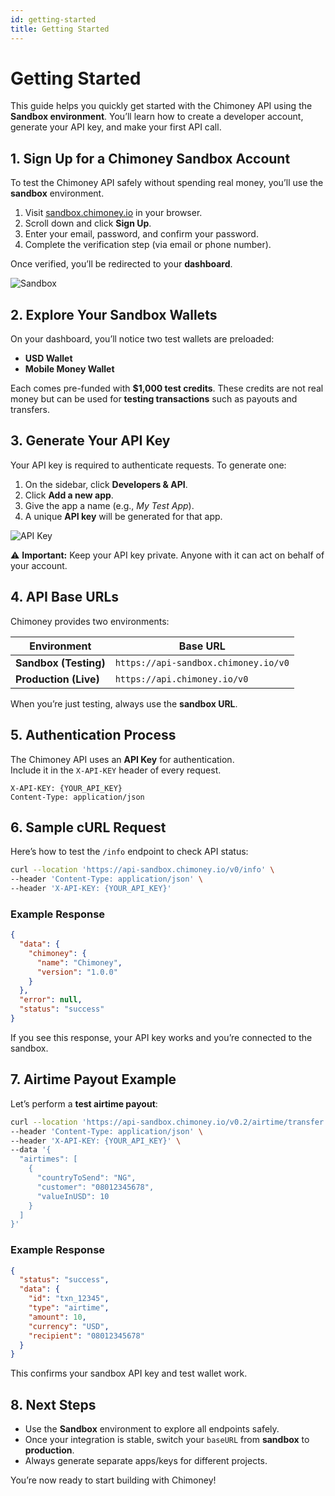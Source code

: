 ```yaml
---
id: getting-started
title: Getting Started
---
```



# Getting Started

This guide helps you quickly get started with the Chimoney API using the **Sandbox environment**. You’ll learn how to create a developer account, generate your API key, and make your first API call.  

## 1. Sign Up for a Chimoney Sandbox Account

To test the Chimoney API safely without spending real money, you’ll use the **sandbox** environment.

1. Visit [sandbox.chimoney.io](https://sandbox.chimoney.io) in your browser.  
2. Scroll down and click **Sign Up**.  
3. Enter your email, password, and confirm your password.  
4. Complete the verification step (via email or phone number).  

Once verified, you’ll be redirected to your **dashboard**.

![Sandbox](/img/chimoney.png)

## 2. Explore Your Sandbox Wallets

On your dashboard, you’ll notice two test wallets are preloaded:  

- **USD Wallet**  
- **Mobile Money Wallet**  

Each comes pre-funded with **$1,000 test credits**. These credits are not real money but can be used for **testing transactions** such as payouts and transfers.


## 3. Generate Your API Key

Your API key is required to authenticate requests. To generate one:

1. On the sidebar, click **Developers & API**.  
2. Click **Add a new app**.  
3. Give the app a name (e.g., *My Test App*).  
4. A unique **API key** will be generated for that app.  

![API Key](/img/chimoneyf.png)

⚠️ **Important:** Keep your API key private. Anyone with it can act on behalf of your account.


## 4. API Base URLs

Chimoney provides two environments:  

| Environment | Base URL |
|-------------|----------|
| **Sandbox (Testing)** | `https://api-sandbox.chimoney.io/v0` |
| **Production (Live)** | `https://api.chimoney.io/v0` |

When you’re just testing, always use the **sandbox URL**.


## 5. Authentication Process

The Chimoney API uses an **API Key** for authentication.  
Include it in the `X-API-KEY` header of every request.  

```http
X-API-KEY: {YOUR_API_KEY}
Content-Type: application/json
```

## 6. Sample cURL Request

Here’s how to test the `/info` endpoint to check API status:

```bash
curl --location 'https://api-sandbox.chimoney.io/v0/info' \
--header 'Content-Type: application/json' \
--header 'X-API-KEY: {YOUR_API_KEY}'
```

### Example Response

```json
{
  "data": {
    "chimoney": {
      "name": "Chimoney",
      "version": "1.0.0"
    }
  },
  "error": null,
  "status": "success"
}
```

If you see this response, your API key works and you’re connected to the sandbox.


## 7. Airtime Payout Example

Let’s perform a **test airtime payout**:

```bash
curl --location 'https://api-sandbox.chimoney.io/v0.2/airtime/transfer' \
--header 'Content-Type: application/json' \
--header 'X-API-KEY: {YOUR_API_KEY}' \
--data '{
  "airtimes": [
    {
      "countryToSend": "NG",
      "customer": "08012345678",
      "valueInUSD": 10
    }
  ]
}'
```

### Example Response

```json
{
  "status": "success",
  "data": {
    "id": "txn_12345",
    "type": "airtime",
    "amount": 10,
    "currency": "USD",
    "recipient": "08012345678"
  }
}
```

This confirms your sandbox API key and test wallet work.


## 8. Next Steps

* Use the **Sandbox** environment to explore all endpoints safely.
* Once your integration is stable, switch your `baseURL` from **sandbox** to **production**.
* Always generate separate apps/keys for different projects.

You’re now ready to start building with Chimoney!

```


